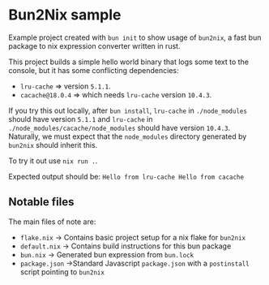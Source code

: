 # Bun2Nix sample

Example project created with `bun init` to show usage of `bun2nix`, a fast bun package to nix expression converter written in rust.

This project builds a simple hello world binary that logs some text to the console, but it has some conflicting dependencies:
- `lru-cache` => version `5.1.1`.
- `cacache@18.0.4` => which needs `lru-cache` version `10.4.3`.

If you try this out locally, after `bun install`, `lru-cache` in `./node_modules` should have version `5.1.1` and `lru-cache` in `./node_modules/cacache/node_modules` should have version `10.4.3`. Naturally, we must expect that the `node_modules` directory generated by `bun2nix` should inherit this.

To try it out use `nix run .`.

Expected output should be:
`
Hello from lru-cache
Hello from cacache
`

## Notable files

The main files of note are:
- `flake.nix` -> Contains basic project setup for a nix flake for `bun2nix`
- `default.nix` -> Contains build instructions for this bun package
- `bun.nix` -> Generated bun expression from `bun.lock`
- `package.json` ->Standard Javascript `package.json` with a `postinstall` script pointing to `bun2nix`
